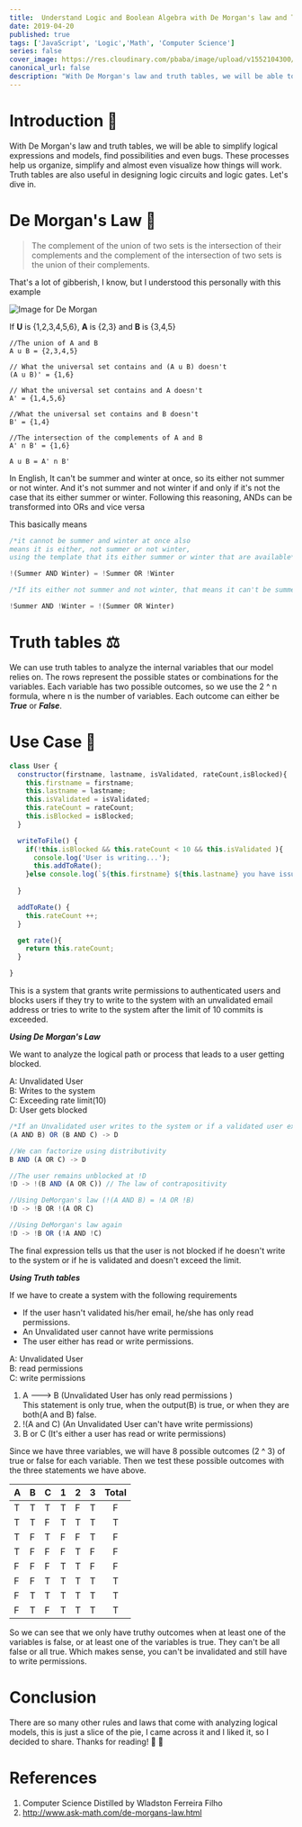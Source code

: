 ```yaml
---
title:  Understand Logic and Boolean Algebra with De Morgan's law and Truth tables 
date: 2019-04-20
published: true
tags: ['JavaScript', 'Logic','Math', 'Computer Science']
series: false
cover_image: https://res.cloudinary.com/pbaba/image/upload/v1552104300/photo-1484590169808-5496a8931599_vzre9x.jpg
canonical_url: false
description: "With De Morgan's law and truth tables, we will be able to simplify logical expressions and models, find possibilities and even bugs. These processes help us organize, ..."
---
```


# Introduction 🥑
With De Morgan's law and truth tables, we will be able to simplify logical expressions and models, find possibilities and even bugs. These processes help us organize, simplify and almost even visualize how things will work. Truth tables are also useful in designing logic circuits and logic gates. Let's dive in.

# De Morgan's Law 💯

> The complement of the union of two sets is the intersection of their complements and the complement of the intersection of two sets is the union of their complements.

That's a lot of gibberish, I know, but I understood this personally with this example

![Image for De Morgan](https://res.cloudinary.com/pbaba/image/upload/v1555733838/set_m4qev9.jpg)

If **U** is {1,2,3,4,5,6}, **A** is {2,3} and **B** is {3,4,5}
```
//The union of A and B
A u B = {2,3,4,5}

// What the universal set contains and (A u B) doesn't
(A u B)' = {1,6}

// What the universal set contains and A doesn't
A' = {1,4,5,6} 

//What the universal set contains and B doesn't
B' = {1,4}

//The intersection of the complements of A and B
A' n B' = {1,6} 

A u B = A' n B'
```

In English, It can't be summer and winter at once, so its either not summer or not winter. And it's not summer and not winter if and only if it's not the case that its either summer or winter. Following this reasoning, ANDs can be transformed into ORs and vice versa

This basically means
```js
/*it cannot be summer and winter at once also 
means it is either, not summer or not winter, 
using the template that its either summer or winter that are available*/

!(Summer AND Winter) = !Summer OR !Winter

/*If its either not summer and not winter, that means it can't be summer or winter*/

!Summer AND !Winter = !(Summer OR Winter)
```

# Truth tables ⚖️
We can use truth tables to analyze the internal variables that our model relies on. The rows represent the possible states or combinations for the variables. Each variable has two possible outcomes, so we use the 2 ^ n formula, where n is the number of variables. Each outcome can either be ***True*** or ***False***.

# Use Case 🥇

```js
class User {
  constructor(firstname, lastname, isValidated, rateCount,isBlocked){
    this.firstname = firstname;
    this.lastname = lastname;
    this.isValidated = isValidated;
    this.rateCount = rateCount;
    this.isBlocked = isBlocked;
  }

  writeToFile() {
    if(!this.isBlocked && this.rateCount < 10 && this.isValidated ){
      console.log('User is writing...');
      this.addToRate();
    }else console.log(`${this.firstname} ${this.lastname} you have issues`)
   
  }

  addToRate() {
    this.rateCount ++;
  }

  get rate(){
    return this.rateCount;
  }

}
```
This is a system that grants write permissions to authenticated users and blocks users if they try to write to the system with an unvalidated email address or tries to write to the system after the limit of 10 commits is exceeded.

***Using De Morgan's Law***

We want to analyze the logical path or process that leads to a user getting blocked.

A: Unvalidated User <br>
B: Writes to the system <br />
C: Exceeding rate limit(10) <br/>
D: User gets blocked <br />

```js
/*If an Unvalidated user writes to the system or if a validated user exceeds the limit, the user gets blocked.*/
(A AND B) OR (B AND C) -> D

//We can factorize using distributivity
B AND (A OR C) -> D

//The user remains unblocked at !D
!D -> !(B AND (A OR C)) // The law of contrapositivity

//Using DeMorgan's law (!(A AND B) = !A OR !B)
!D -> !B OR !(A OR C)

//Using DeMorgan's law again
!D -> !B OR (!A AND !C)

```
The final expression tells us that the user is not blocked if he doesn't write to the system or if he is validated and doesn't exceed the limit. 

***Using Truth tables***

If we have to create a system with the following requirements

* If the user hasn't validated his/her email, he/she has only read permissions.
* An Unvalidated user cannot have write permissions
* The user either has read or write permissions.

A: Unvalidated User <br>
B: read permissions <br>
C: write permissions <br>

1. A ---> B (Unvalidated User has only read permissions ) <br>
This statement is only true, when the output(B) is true, or when they are both(A and B) false.
2. !(A and C) (An Unvalidated User can't have write permissions)
3. B or C (It's either a user has read or write permissions)

Since we have three variables, we will have 8 possible outcomes (2 ^ 3) of true or false for each variable. Then we test these possible outcomes with the three statements we have above.

| A  | B   | C  |  1 |  2   |  3  | Total  |
|--- |---  | ---| ---| ---- | ----| :-----:|
| T  |  T  | T  | T  |  F   |  T  |    F   |
| T  |  T  | F  | T  |  T   |  T  |    T   |
| T  | F   | T  | F  |  F   |  T  |    F   |
| T  | F   | F  | F  |  T   |  F  |    F   |
| F  | F   | F  | T  |  T   |  F  |    F   |
| F  | F   | T  | T  |  T   |  T  |    T   |
| F  | T   | T  | T  |  T   |  T  |    T   |
| F  | T   | F  | T  |  T   |  T  |    T   |

So we can see that we only have truthy outcomes when at least one of the variables is false, or at least one of the variables is true. They can't be all false or all true. Which makes sense, you can't be invalidated and still have to write permissions.

# Conclusion
There are so many other rules and laws that come with analyzing logical models, this is just a slice of the pie, I came across it and I liked it, so I decided to share. Thanks for reading! 🌹 🌹

# References
1. Computer Science Distilled by Wladston Ferreira Filho 
2. http://www.ask-math.com/de-morgans-law.html